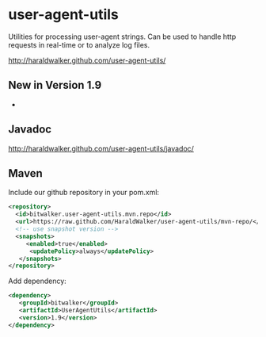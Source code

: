 user-agent-utils
================

Utilities for processing user-agent strings. Can be used to handle http requests in real-time or to analyze log files.

http://haraldwalker.github.com/user-agent-utils/

New in Version 1.9
------------------

* 

Javadoc
-------
http://haraldwalker.github.com/user-agent-utils/javadoc/

Maven
-----

Include our github repository in your pom.xml:
```xml
<repository>
  <id>bitwalker.user-agent-utils.mvn.repo</id>
  <url>https://raw.github.com/HaraldWalker/user-agent-utils/mvn-repo/</url>
  <!-- use snapshot version -->
  <snapshots>
     <enabled>true</enabled>
      <updatePolicy>always</updatePolicy>
   </snapshots>
</repository>
```
Add dependency:
```xml
<dependency>
   <groupId>bitwalker</groupId>
   <artifactId>UserAgentUtils</artifactId>
   <version>1.9</version>
</dependency>
```
